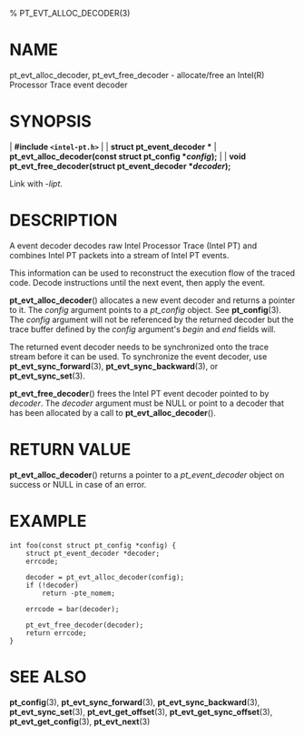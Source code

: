 % PT_EVT_ALLOC_DECODER(3)

<!---
 ! Copyright (c) 2015-2025, Intel Corporation
 ! SPDX-License-Identifier: BSD-3-Clause
 !
 ! Redistribution and use in source and binary forms, with or without
 ! modification, are permitted provided that the following conditions are met:
 !
 !  * Redistributions of source code must retain the above copyright notice,
 !    this list of conditions and the following disclaimer.
 !  * Redistributions in binary form must reproduce the above copyright notice,
 !    this list of conditions and the following disclaimer in the documentation
 !    and/or other materials provided with the distribution.
 !  * Neither the name of Intel Corporation nor the names of its contributors
 !    may be used to endorse or promote products derived from this software
 !    without specific prior written permission.
 !
 ! THIS SOFTWARE IS PROVIDED BY THE COPYRIGHT HOLDERS AND CONTRIBUTORS "AS IS"
 ! AND ANY EXPRESS OR IMPLIED WARRANTIES, INCLUDING, BUT NOT LIMITED TO, THE
 ! IMPLIED WARRANTIES OF MERCHANTABILITY AND FITNESS FOR A PARTICULAR PURPOSE
 ! ARE DISCLAIMED. IN NO EVENT SHALL THE COPYRIGHT OWNER OR CONTRIBUTORS BE
 ! LIABLE FOR ANY DIRECT, INDIRECT, INCIDENTAL, SPECIAL, EXEMPLARY, OR
 ! CONSEQUENTIAL DAMAGES (INCLUDING, BUT NOT LIMITED TO, PROCUREMENT OF
 ! SUBSTITUTE GOODS OR SERVICES; LOSS OF USE, DATA, OR PROFITS; OR BUSINESS
 ! INTERRUPTION) HOWEVER CAUSED AND ON ANY THEORY OF LIABILITY, WHETHER IN
 ! CONTRACT, STRICT LIABILITY, OR TORT (INCLUDING NEGLIGENCE OR OTHERWISE)
 ! ARISING IN ANY WAY OUT OF THE USE OF THIS SOFTWARE, EVEN IF ADVISED OF THE
 ! POSSIBILITY OF SUCH DAMAGE.
 !-->

# NAME

pt_evt_alloc_decoder, pt_evt_free_decoder - allocate/free an Intel(R) Processor
Trace event decoder


# SYNOPSIS

| **\#include `<intel-pt.h>`**
|
| **struct pt_event_decoder \***
| **pt_evt_alloc_decoder(const struct pt_config \**config*);**
|
| **void pt_evt_free_decoder(struct pt_event_decoder \**decoder*);**

Link with *-lipt*.


# DESCRIPTION

A event decoder decodes raw Intel Processor Trace (Intel PT) and combines Intel
PT packets into a stream of Intel PT events.

This information can be used to reconstruct the execution flow of the traced
code.  Decode instructions until the next event, then apply the event.

**pt_evt_alloc_decoder**() allocates a new event decoder and returns a pointer
to it.  The *config* argument points to a *pt_config* object.  See
**pt_config**(3).  The *config* argument will not be referenced by the returned
decoder but the trace buffer defined by the *config* argument's *begin* and
*end* fields will.

The returned event decoder needs to be synchronized onto the trace stream before
it can be used.  To synchronize the event decoder, use
**pt_evt_sync_forward**(3), **pt_evt_sync_backward**(3), or
**pt_evt_sync_set**(3).

**pt_evt_free_decoder**() frees the Intel PT event decoder pointed to by
*decoder*.  The *decoder* argument must be NULL or point to a decoder that has
been allocated by a call to **pt_evt_alloc_decoder**().


# RETURN VALUE

**pt_evt_alloc_decoder**() returns a pointer to a *pt_event_decoder* object on
success or NULL in case of an error.


# EXAMPLE

~~~{.c}
int foo(const struct pt_config *config) {
	struct pt_event_decoder *decoder;
	errcode;

	decoder = pt_evt_alloc_decoder(config);
	if (!decoder)
		return -pte_nomem;

	errcode = bar(decoder);

	pt_evt_free_decoder(decoder);
	return errcode;
}
~~~


# SEE ALSO

**pt_config**(3), **pt_evt_sync_forward**(3), **pt_evt_sync_backward**(3),
**pt_evt_sync_set**(3), **pt_evt_get_offset**(3), **pt_evt_get_sync_offset**(3),
**pt_evt_get_config**(3), **pt_evt_next**(3)
